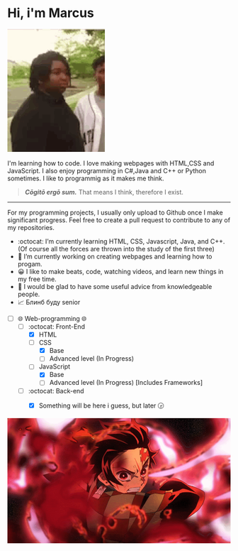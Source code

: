 # Hi, i'm Marcus


![Banner](https://github.com/marcusblanco/marcusblanco/blob/main/tenor.gif)

 
I'm learning how to code. I love making webpages with HTML,CSS and JavaScript. I also enjoy programming in C#,Java and C++ or Python sometimes. I like to programmig as it makes me think. 
>___Cōgitō ergō sum.___ That means I think, therefore I exist.

_____

For my programming projects, I usually only upload to Github once I make significant progress. Feel free to create a pull request to contribute to any of my repositories.

- :octocat: I’m currently learning HTML, CSS, Javascript, Java, and C++. (Of course all the forces are thrown into the study of the first three)
- 🔨 I’m currently working on creating webpages and learning how to progam.
- 😀 I like to make beats, code, watching videos, and learn new things in my free time.
- 💬 I would be glad to have some useful advice from knowledgeable people.
- 📈 Блинб буду senior 

- [ ] 🌐 Web-programming 🌐
    - [ ] :octocat: Front-End
        - [X] HTML
        - [ ] CSS
            - [X] Base
            - [ ] Advanced level (In Progress)
        - [ ] JavaScript
            - [X] Base
            - [ ] Advanced level (In Progress) [Includes Frameworks]
     - [ ] :octocat: Back-end
        - [X] Something will be here i guess, but later 🕞


![Banner](https://github.com/marcusblanco/marcusblanco/blob/main/1578081634_original.gif)
